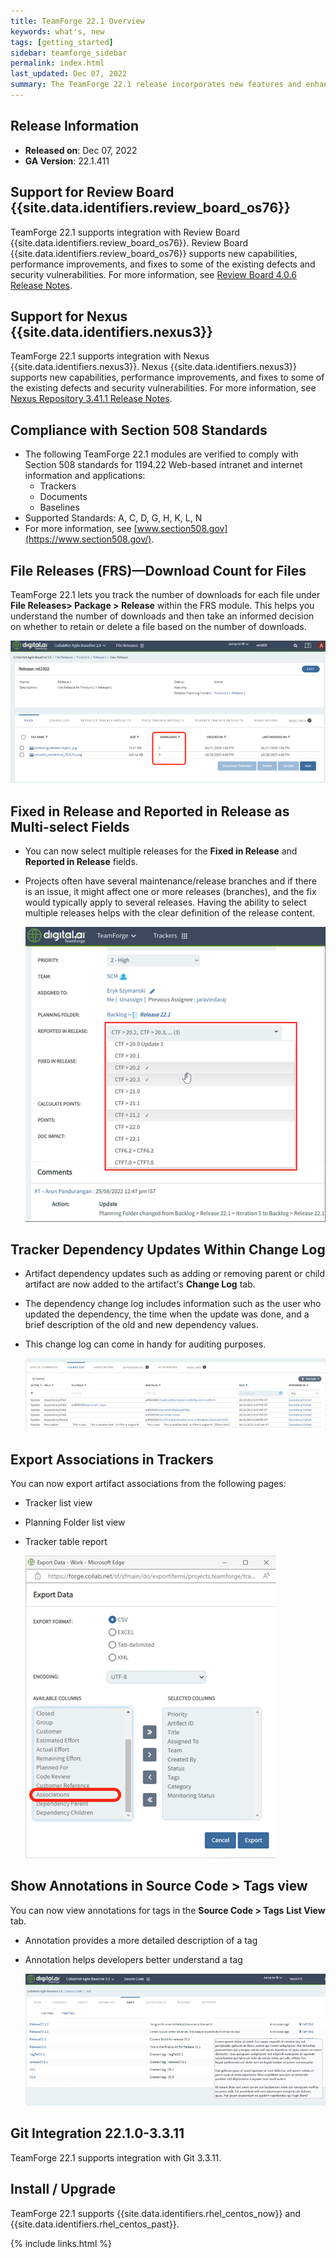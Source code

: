 ```yaml
---
title: TeamForge 22.1 Overview
keywords: what's, new
tags: [getting_started]
sidebar: teamforge_sidebar
permalink: index.html
last_updated: Dec 07, 2022
summary: The TeamForge 22.1 release incorporates new features and enhancements that reinforce and expand the unique value of TeamForge. Read more to know what's new!
---
```


## Release Information

* **Released on**: Dec 07, 2022
* **GA Version**: 22.1.411

## Support for Review Board {{site.data.identifiers.review_board_os76}}

TeamForge 22.1 supports integration with Review Board {{site.data.identifiers.review_board_os76}}. Review Board {{site.data.identifiers.review_board_os76}} supports new capabilities, performance improvements, and fixes to some of the existing defects and security vulnerabilities. For more information, see [Review Board 4.0.6 Release Notes](https://www.reviewboard.org/docs/releasenotes/reviewboard/4.0.6/).

## Support for Nexus {{site.data.identifiers.nexus3}}

TeamForge 22.1 supports integration with Nexus {{site.data.identifiers.nexus3}}. Nexus {{site.data.identifiers.nexus3}} supports new capabilities, performance improvements, and fixes to some of the existing defects and security vulnerabilities. For more information, see [Nexus Repository 3.41.1 Release Notes](https://help.sonatype.com/repomanager3/product-information/release-notes/2022-release-notes/nexus-repository-3.41.0---3.41.1-release-notes).

## Compliance with Section 508 Standards

* The following TeamForge 22.1 modules are verified to comply with Section 508 standards for 1194.22 Web-based intranet and internet information and applications:
  * Trackers
  * Documents
  * Baselines
* Supported Standards: A, C, D, G, H, K, L, N
* For more information, see [www.section508.gov](https://www.section508.gov/).

## File Releases (FRS)—Download Count for Files

TeamForge 22.1 lets you track the number of downloads for each file under **File Releases> Package > Release** within the FRS module. This helps you understand the number of downloads and then take an informed decision on whether to retain or delete a file based on the number of downloads.

![FRS File Downloads Count](images/frsfiledownloadcount.png)

## Fixed in Release and Reported in Release as Multi-select Fields

* You can now select multiple releases for the **Fixed in Release** and **Reported in Release** fields.
* Projects often have several maintenance/release branches and if there is an issue, it might affect one or more releases (branches), and the fix would typically apply to several releases. Having the ability to select multiple releases helps with the clear definition of the release content.

  ![multi select fields](images/multiselectfields.png)

## Tracker Dependency Updates Within Change Log  

* Artifact dependency updates such as adding or removing parent or child artifact are now added to the artifact's **Change Log** tab.
* The dependency change log includes information such as the user who updated the dependency, the time when the update was done, and a brief description of the old and new dependency values.
* This change log can come in handy for auditing purposes.
  
  ![dependency change log](images/dependencychangelog.png)  


## Export Associations in Trackers

You can now export artifact associations from the following pages:

* Tracker list view
* Planning Folder list view
* Tracker table report

  ![export tracker associations](images/exportassociations.png)  

## Show Annotations in Source Code > Tags view

You can now view annotations for tags in the **Source Code > Tags** **List View** tab.

* Annotation provides a more detailed description of a tag
* Annotation helps developers better understand a tag

  ![annotations](images/annotations.png)  

## Git Integration 22.1.0-3.3.11

TeamForge 22.1 supports integration with Git 3.3.11.

## Install / Upgrade

TeamForge 22.1 supports {{site.data.identifiers.rhel_centos_now}} and {{site.data.identifiers.rhel_centos_past}}.


{% include links.html %}
